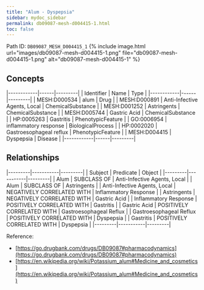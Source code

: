 ```yaml
---
title: "Alum - Dyspepsia"
sidebar: mydoc_sidebar
permalink: db09087-mesh-d004415-1.html
toc: false 
---
```



Path ID: `DB09087_MESH_D004415_1`
{% include image.html url="images/db09087-mesh-d004415-1.png" file="db09087-mesh-d004415-1.png" alt="db09087-mesh-d004415-1" %}

## Concepts

|------------|------|---------|
| Identifier | Name | Type    |
|------------|------|---------|
| MESH:D000534 | alum | Drug |
| MESH:D000891 | Anti-Infective Agents, Local | ChemicalSubstance |
| MESH:D001252 | Astringents | ChemicalSubstance |
| MESH:D005744 | Gastric Acid | ChemicalSubstance |
| HP:0005263 | Gastritis | PhenotypicFeature |
| GO:0006954 | inflammatory response | BiologicalProcess |
| HP:0002020 | Gastroesophageal reflux | PhenotypicFeature |
| MESH:D004415 | Dyspepsia | Disease |
|------------|------|---------|

## Relationships

|---------|-----------|---------|
| Subject | Predicate | Object  |
|---------|-----------|---------|
| Alum | SUBCLASS OF | Anti-Infective Agents, Local |
| Alum | SUBCLASS OF | Astringents |
| Anti-Infective Agents, Local | NEGATIVELY CORRELATED WITH | Inflammatory Response |
| Astringents | NEGATIVELY CORRELATED WITH | Gastric Acid |
| Inflammatory Response | POSITIVELY CORRELATED WITH | Gastritis |
| Gastric Acid | POSITIVELY CORRELATED WITH | Gastroesophageal Reflux |
| Gastroesophageal Reflux | POSITIVELY CORRELATED WITH | Dyspepsia |
| Gastritis | POSITIVELY CORRELATED WITH | Dyspepsia |
|---------|-----------|---------|

Reference: 
  - [https://go.drugbank.com/drugs/DB09087#pharmacodynamics](https://go.drugbank.com/drugs/DB09087#pharmacodynamics)
  - [https://en.wikipedia.org/wiki/Potassium_alum#Medicine_and_cosmetics](https://en.wikipedia.org/wiki/Potassium_alum#Medicine_and_cosmetics)

